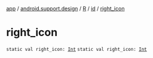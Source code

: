 [app](../../../index.md) / [android.support.design](../../index.md) / [R](../index.md) / [id](index.md) / [right_icon](.)

# right_icon

`static val right_icon: `[`Int`](https://kotlinlang.org/api/latest/jvm/stdlib/kotlin/-int/index.html)
`static val right_icon: `[`Int`](https://kotlinlang.org/api/latest/jvm/stdlib/kotlin/-int/index.html)